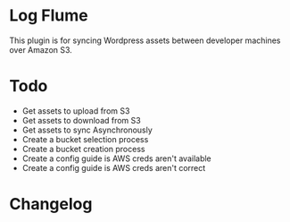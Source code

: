 # Log Flume

This plugin is for syncing Wordpress assets between developer machines over Amazon S3.

# Todo

- Get assets to upload from S3
- Get assets to download from S3
- Get assets to sync Asynchronously
- Create a bucket selection process
- Create a bucket creation process
- Create a config guide is AWS creds aren't available
- Create a config guide is AWS creds aren't correct

# Changelog
